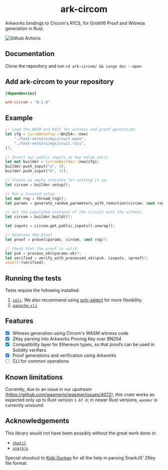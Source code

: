 # <h1 align="center"> ark-circom </h1>

Arkworks bindings to Circom's R1CS, for Groth16 Proof and Witness generation in Rust.

![Github Actions](https://github.com/arkworks-rs/circom-compat/workflows/Tests/badge.svg)

## Documentation

Clone the repository and run `cd ark-circom/ && cargo doc --open`

## Add ark-circom to your repository

```toml
[dependencies]

ark-circom = "0.1.0"
```

## Example

```rust
// Load the WASM and R1CS for witness and proof generation
let cfg = CircomConfig::<Bn254>::new(
    "./test-vectors/mycircuit.wasm",
    "./test-vectors/mycircuit.r1cs",
)?;

// Insert our public inputs as key value pairs
let mut builder = CircomBuilder::new(cfg);
builder.push_input("a", 3);
builder.push_input("b", 11);

// Create an empty instance for setting it up
let circom = builder.setup();

// Run a trusted setup
let mut rng = thread_rng();
let params = generate_random_parameters_with_reduction(circom, &mut rng)?;

// Get the populated instance of the circuit with the witness
let circom = builder.build()?;

let inputs = circom.get_public_inputs().unwrap();

// Generate the proof
let proof = prove(&params, circom, &mut rng)?;

// Check that the proof is valid
let pvk = process_vk(&params.vk)?;
let verified = verify_with_processed_vk(&pvk, &inputs, &proof)?;
assert!(verified);
```

## Running the tests

Tests require the following installed:
1. [`solc`](https://solidity.readthedocs.io/en/latest/installing-solidity.html). We also recommend using [solc-select](https://github.com/crytic/solc-select) for more flexibility.
2. [`ganache-cli`](https://github.com/trufflesuite/ganache-cli#installation)

## Features

- [x] Witness generation using Circom's WASM witness code
- [x] ZKey parsing into Arkworks Proving Key over BN254
- [x] Compatibility layer for Ethereum types, so that proofs can be used in Solidity verifiers
- [x] Proof generations and verification using Arkworks
- [ ] CLI for common operations

## Known limitations

Currently, due to an issue in our upstream (https://github.com/wasmerio/wasmer/issues/4072), this crate works as expected only up to Rust version `1.67.0`; in newer Rust versions, `wasmer` is currently unsound.

## Acknowledgements

This library would not have been possibly without the great work done in:
- [`zkutil`](https://github.com/poma/zkutil/)
- [`snarkjs`](https://github.com/iden3/snarkjs/)

Special shoutout to [Kobi Gurkan](https://github.com/kobigurk/) for all the help in parsing SnarkJS' ZKey file format.
